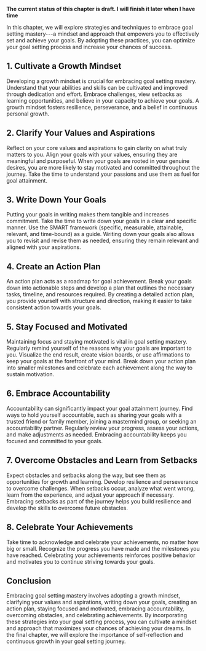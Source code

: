**The current status of this chapter is draft. I will finish it later when I have time**

In this chapter, we will explore strategies and techniques to embrace goal setting mastery---a mindset and approach that empowers you to effectively set and achieve your goals. By adopting these practices, you can optimize your goal setting process and increase your chances of success.

**1. Cultivate a Growth Mindset**
---------------------------------

Developing a growth mindset is crucial for embracing goal setting mastery. Understand that your abilities and skills can be cultivated and improved through dedication and effort. Embrace challenges, view setbacks as learning opportunities, and believe in your capacity to achieve your goals. A growth mindset fosters resilience, perseverance, and a belief in continuous personal growth.

**2. Clarify Your Values and Aspirations**
------------------------------------------

Reflect on your core values and aspirations to gain clarity on what truly matters to you. Align your goals with your values, ensuring they are meaningful and purposeful. When your goals are rooted in your genuine desires, you are more likely to stay motivated and committed throughout the journey. Take the time to understand your passions and use them as fuel for goal attainment.

**3. Write Down Your Goals**
----------------------------

Putting your goals in writing makes them tangible and increases commitment. Take the time to write down your goals in a clear and specific manner. Use the SMART framework (specific, measurable, attainable, relevant, and time-bound) as a guide. Writing down your goals also allows you to revisit and revise them as needed, ensuring they remain relevant and aligned with your aspirations.

**4. Create an Action Plan**
----------------------------

An action plan acts as a roadmap for goal achievement. Break your goals down into actionable steps and develop a plan that outlines the necessary tasks, timeline, and resources required. By creating a detailed action plan, you provide yourself with structure and direction, making it easier to take consistent action towards your goals.

**5. Stay Focused and Motivated**
---------------------------------

Maintaining focus and staying motivated is vital in goal setting mastery. Regularly remind yourself of the reasons why your goals are important to you. Visualize the end result, create vision boards, or use affirmations to keep your goals at the forefront of your mind. Break down your action plan into smaller milestones and celebrate each achievement along the way to sustain motivation.

**6. Embrace Accountability**
-----------------------------

Accountability can significantly impact your goal attainment journey. Find ways to hold yourself accountable, such as sharing your goals with a trusted friend or family member, joining a mastermind group, or seeking an accountability partner. Regularly review your progress, assess your actions, and make adjustments as needed. Embracing accountability keeps you focused and committed to your goals.

**7. Overcome Obstacles and Learn from Setbacks**
-------------------------------------------------

Expect obstacles and setbacks along the way, but see them as opportunities for growth and learning. Develop resilience and perseverance to overcome challenges. When setbacks occur, analyze what went wrong, learn from the experience, and adjust your approach if necessary. Embracing setbacks as part of the journey helps you build resilience and develop the skills to overcome future obstacles.

**8. Celebrate Your Achievements**
----------------------------------

Take time to acknowledge and celebrate your achievements, no matter how big or small. Recognize the progress you have made and the milestones you have reached. Celebrating your achievements reinforces positive behavior and motivates you to continue striving towards your goals.

Conclusion
----------

Embracing goal setting mastery involves adopting a growth mindset, clarifying your values and aspirations, writing down your goals, creating an action plan, staying focused and motivated, embracing accountability, overcoming obstacles, and celebrating achievements. By incorporating these strategies into your goal setting process, you can cultivate a mindset and approach that maximizes your chances of achieving your dreams. In the final chapter, we will explore the importance of self-reflection and continuous growth in your goal setting journey.
